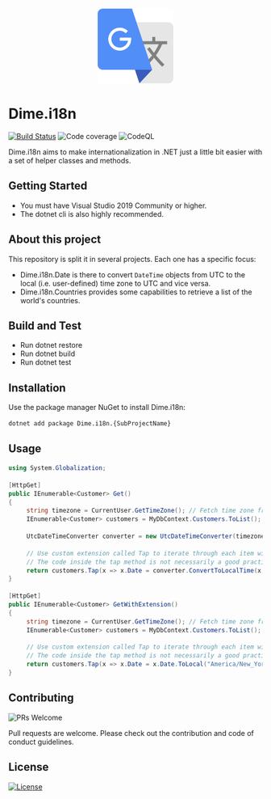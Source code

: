 <p align="center"><img src="assets/translate.svg?raw=true" width="150" alt="Logo - provided by Freepik"></p>

# Dime.i18n

[![Build Status](https://dev.azure.com/dimenicsbe/Utilities/_apis/build/status/dimenics.i18n?repoName=dimenics%2Fi18n&branchName=master)](https://dev.azure.com/dimenicsbe/Utilities/_build/latest?definitionId=134&repoName=dimenics%2Fi18n&branchName=master) ![Code coverage](https://img.shields.io/azure-devops/coverage/dimenicsbe/utilities/134) ![CodeQL](https://github.com/dimenics/i18n/workflows/CodeQL/badge.svg)

Dime.i18n aims to make internationalization in .NET just a little bit easier with a set of helper classes and methods.

## Getting Started

- You must have Visual Studio 2019 Community or higher.
- The dotnet cli is also highly recommended.

## About this project

This repository is split it in several projects. Each one has a specific focus:

- Dime.i18n.Date is there to convert `DateTime` objects from UTC to the local (i.e. user-defined) time zone to UTC and vice versa.
- Dime.i18n.Countries provides some capabilities to retrieve a list of the world's countries.

## Build and Test

- Run dotnet restore
- Run dotnet build
- Run dotnet test

## Installation

Use the package manager NuGet to install Dime.i18n:

`dotnet add package Dime.i18n.{SubProjectName}`

## Usage

``` csharp
using System.Globalization;

[HttpGet]
public IEnumerable<Customer> Get()
{
     string timezone = CurrentUser.GetTimeZone(); // Fetch time zone from HTTP Context
     IEnumerable<Customer> customers = MyDbContext.Customers.ToList(); // Dates are stored in UTC

     UtcDateTimeConverter converter = new UtcDateTimeConverter(timezone);

     // Use custom extension called Tap to iterate through each item without changing the return type and object
     // The code inside the tap method is not necessarily a good practice but it shows the power of this library
     return customers.Tap(x => x.Date = converter.ConvertToLocalTime(x.Date));
}

[HttpGet]
public IEnumerable<Customer> GetWithExtension()
{
     string timezone = CurrentUser.GetTimeZone(); // Fetch time zone from HTTP Context
     IEnumerable<Customer> customers = MyDbContext.Customers.ToList(); // Dates in database should be stored in UTC

     // Use custom extension called Tap to iterate through each item without changing the return type and object
     // The code inside the tap method is not necessarily a good practice but it shows the power of this library
     return customers.Tap(x => x.Date = x.Date.ToLocal("America/New_York"));
}
```

## Contributing

![PRs Welcome](https://img.shields.io/badge/PRs-welcome-brightgreen.svg?style=flat-square)

Pull requests are welcome. Please check out the contribution and code of conduct guidelines.

## License

[![License](http://img.shields.io/:license-mit-blue.svg?style=flat-square)](http://badges.mit-license.org)
